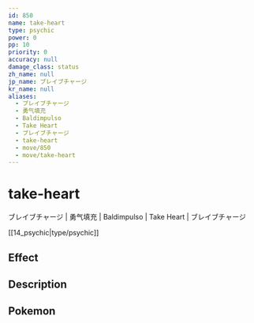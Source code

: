 ```yaml
---
id: 850
name: take-heart
type: psychic
power: 0
pp: 10
priority: 0
accuracy: null
damage_class: status
zh_name: null
jp_name: ブレイブチャージ
kr_name: null
aliases:
  - ブレイブチャージ
  - 勇气填充
  - Baldimpulso
  - Take Heart
  - ブレイブチャージ
  - take-heart
  - move/850
  - move/take-heart
---
```

# take-heart
    
ブレイブチャージ | 勇气填充 | Baldimpulso | Take Heart | ブレイブチャージ

[[14_psychic|type/psychic]]

## Effect



## Description



## Pokemon



